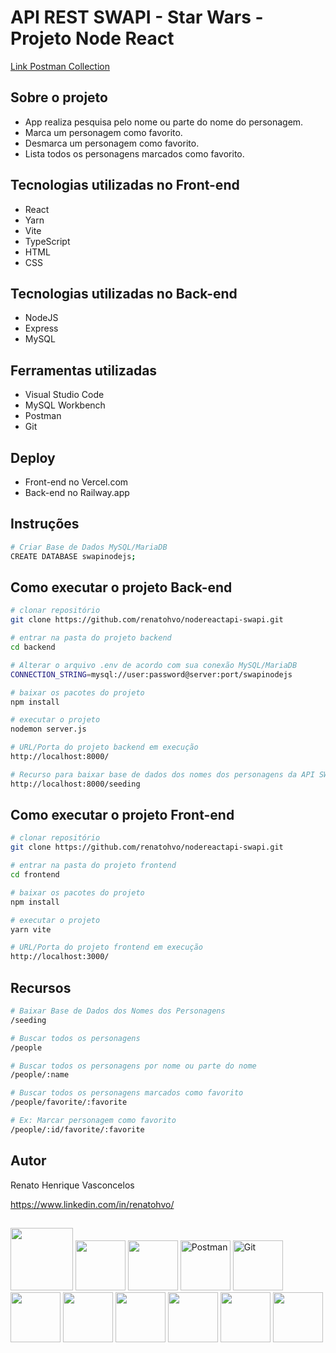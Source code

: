 # API REST SWAPI - Star Wars - Projeto Node React
[Link Postman Collection](https://elements.getpostman.com/redirect?entityId=21956516-78004321-08d4-4c3e-a84b-2ec5a7bc2f8e&entityType=collection "Link Postman Collection")

## Sobre o projeto
- App realiza pesquisa pelo nome ou parte do nome do personagem.
- Marca um personagem como favorito.
- Desmarca um personagem como favorito.
- Lista todos os personagens marcados como favorito.

## Tecnologias utilizadas no Front-end

- React
- Yarn
- Vite
- TypeScript
- HTML
- CSS

## Tecnologias utilizadas no Back-end

- NodeJS
- Express
- MySQL

## Ferramentas utilizadas

- Visual Studio Code
- MySQL Workbench
- Postman
- Git

## Deploy

- Front-end no Vercel.com
- Back-end no Railway.app

## Instruções

```bash
# Criar Base de Dados MySQL/MariaDB
CREATE DATABASE swapinodejs;
```

## Como executar o projeto Back-end

```bash
# clonar repositório
git clone https://github.com/renatohvo/nodereactapi-swapi.git

# entrar na pasta do projeto backend
cd backend

# Alterar o arquivo .env de acordo com sua conexão MySQL/MariaDB
CONNECTION_STRING=mysql://user:password@server:port/swapinodejs

# baixar os pacotes do projeto
npm install

# executar o projeto
nodemon server.js

# URL/Porta do projeto backend em execução
http://localhost:8000/

# Recurso para baixar base de dados dos nomes dos personagens da API SWAPI
http://localhost:8000/seeding
```

## Como executar o projeto Front-end

```bash
# clonar repositório
git clone https://github.com/renatohvo/nodereactapi-swapi.git

# entrar na pasta do projeto frontend
cd frontend

# baixar os pacotes do projeto
npm install

# executar o projeto
yarn vite

# URL/Porta do projeto frontend em execução
http://localhost:3000/
```

## Recursos

```bash
# Baixar Base de Dados dos Nomes dos Personagens
/seeding

# Buscar todos os personagens
/people

# Buscar todos os personagens por nome ou parte do nome
/people/:name

# Buscar todos os personagens marcados como favorito
/people/favorite/:favorite

# Ex: Marcar personagem como favorito
/people/:id/favorite/:favorite

```

## Autor

Renato Henrique Vasconcelos

https://www.linkedin.com/in/renatohvo/

## 

<div display: inline-block>
    <img src="https://cdn.jsdelivr.net/gh/devicons/devicon/icons/nodejs/nodejs-plain-wordmark.svg" width="100" heigth="100" />
    <img src="https://cdn.jsdelivr.net/gh/devicons/devicon/icons/express/express-original.svg" width="80" heigth="80" />
    <img src="https://cdn.jsdelivr.net/gh/devicons/devicon/icons/mysql/mysql-original.svg" width="80" heigth="80" />
    <img src="https://www.vectorlogo.zone/logos/getpostman/getpostman-icon.svg" alt="Postman" width="80" height="80"/>
    <img src="https://cdn.jsdelivr.net/gh/devicons/devicon/icons/git/git-plain.svg" alt="Git" width="80" heigth="80" />
</div>
<div display: inline-block>
    <img src="https://cdn.jsdelivr.net/gh/devicons/devicon/icons/react/react-original.svg" width="80" heigth="80" />
    <img src="https://cdn.jsdelivr.net/gh/devicons/devicon/icons/yarn/yarn-original.svg" width="80" heigth="80" />
    <img src="https://cdn.jsdelivr.net/gh/devicons/devicon/icons/typescript/typescript-original.svg" width="80" heigth="80" />
    <img src="https://cdn.jsdelivr.net/gh/devicons/devicon/icons/html5/html5-original.svg" width="80" heigth="80" />
    <img src="https://cdn.jsdelivr.net/gh/devicons/devicon/icons/css3/css3-original.svg" width="80" heigth="80" />
        <img src="https://cdn.jsdelivr.net/gh/devicons/devicon/icons/vscode/vscode-original.svg" width="80" heigth="80" />
</div>
